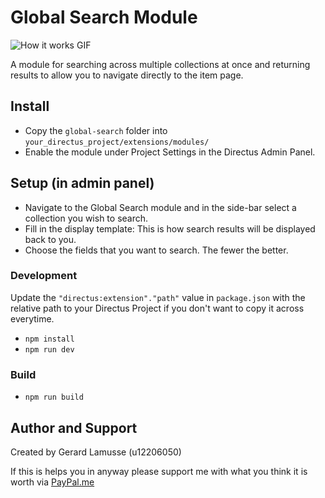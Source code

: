 # Global Search Module

![How it works GIF](https://github.com/u12206050/directus-extension-global-search/blob/main/GlobalSearchModule.gif)

A module for searching across multiple collections at once and returning results to allow you to navigate directly to the item page.

## Install

 - Copy the `global-search` folder into `your_directus_project/extensions/modules/`
 - Enable the module under Project Settings in the Directus Admin Panel.

## Setup (in admin panel)

 - Navigate to the Global Search module and in the side-bar select a collection you wish to search.
 - Fill in the display template: This is how search results will be displayed back to you.
 - Choose the fields that you want to search. The fewer the better.


### Development

Update the `"directus:extension"."path"` value in `package.json` with the relative path to your Directus Project if you don't want to copy it across everytime.

 - `npm install`
 - `npm run dev`

### Build

 - `npm run build`


## Author and Support

Created by Gerard Lamusse (u12206050)

If this is helps you in anyway please support me with what you think it is worth via [PayPal.me](https://paypal.me/GerardLamusse)
